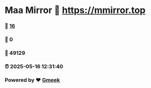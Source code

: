 # Maa Mirror :link: https://mmirror.top 
### :page_facing_up: [16](https://mmirror.top/tag.html) 
### :speech_balloon: 0 
### :hibiscus: 49129 
### :alarm_clock: 2025-05-16 12:31:40 
### Powered by :heart: [Gmeek](https://github.com/Meekdai/Gmeek)
